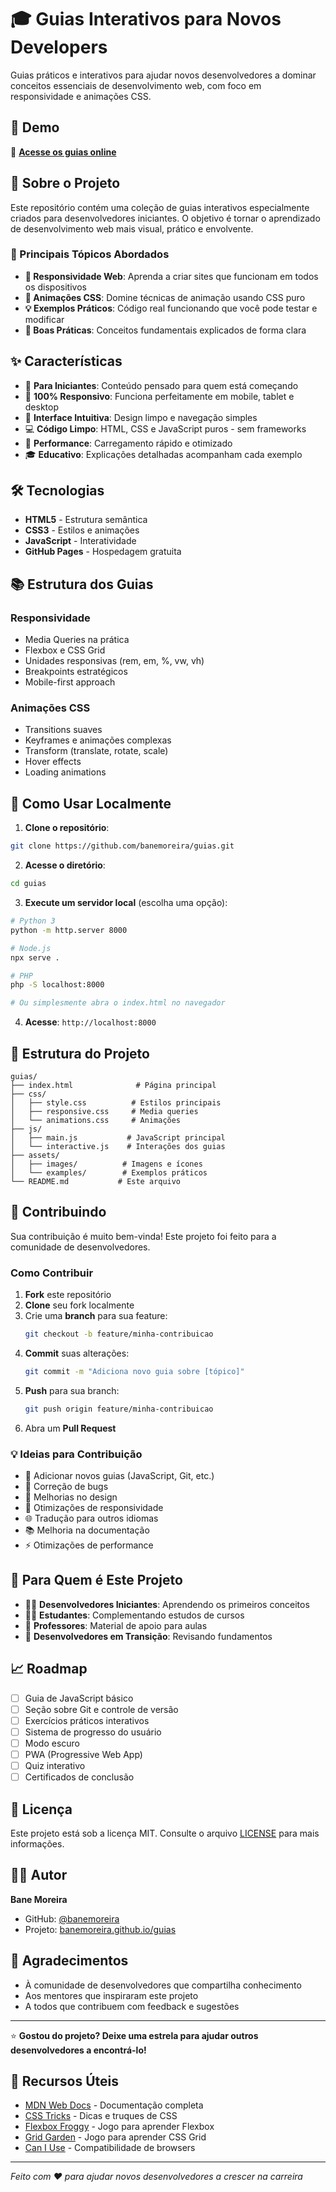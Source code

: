# 🎓 Guias Interativos para Novos Developers

Guias práticos e interativos para ajudar novos desenvolvedores a dominar conceitos essenciais de desenvolvimento web, com foco em responsividade e animações CSS.

## 🌟 Demo

🔗 **[Acesse os guias online](https://banemoreira.github.io/guias/)**

## 📖 Sobre o Projeto

Este repositório contém uma coleção de guias interativos especialmente criados para desenvolvedores iniciantes. O objetivo é tornar o aprendizado de desenvolvimento web mais visual, prático e envolvente.

### 🎯 Principais Tópicos Abordados

- **📱 Responsividade Web**: Aprenda a criar sites que funcionam em todos os dispositivos
- **🎨 Animações CSS**: Domine técnicas de animação usando CSS puro
- **💡 Exemplos Práticos**: Código real funcionando que você pode testar e modificar
- **🔧 Boas Práticas**: Conceitos fundamentais explicados de forma clara

## ✨ Características

- 🎯 **Para Iniciantes**: Conteúdo pensado para quem está começando
- 📱 **100% Responsivo**: Funciona perfeitamente em mobile, tablet e desktop
- 🎨 **Interface Intuitiva**: Design limpo e navegação simples
- 💻 **Código Limpo**: HTML, CSS e JavaScript puros - sem frameworks
- 🚀 **Performance**: Carregamento rápido e otimizado
- 🎓 **Educativo**: Explicações detalhadas acompanham cada exemplo

## 🛠️ Tecnologias

- **HTML5** - Estrutura semântica
- **CSS3** - Estilos e animações
- **JavaScript** - Interatividade
- **GitHub Pages** - Hospedagem gratuita

## 📚 Estrutura dos Guias

### Responsividade
- Media Queries na prática
- Flexbox e CSS Grid
- Unidades responsivas (rem, em, %, vw, vh)
- Breakpoints estratégicos
- Mobile-first approach

### Animações CSS
- Transitions suaves
- Keyframes e animações complexas
- Transform (translate, rotate, scale)
- Hover effects
- Loading animations

## 🚀 Como Usar Localmente

1. **Clone o repositório**:
```bash
git clone https://github.com/banemoreira/guias.git
```

2. **Acesse o diretório**:
```bash
cd guias
```

3. **Execute um servidor local** (escolha uma opção):
```bash
# Python 3
python -m http.server 8000

# Node.js
npx serve .

# PHP
php -S localhost:8000

# Ou simplesmente abra o index.html no navegador
```

4. **Acesse**: `http://localhost:8000`

## 📂 Estrutura do Projeto

```
guias/
├── index.html              # Página principal
├── css/
│   ├── style.css          # Estilos principais
│   ├── responsive.css     # Media queries
│   └── animations.css     # Animações
├── js/
│   ├── main.js           # JavaScript principal
│   └── interactive.js    # Interações dos guias
├── assets/
│   ├── images/          # Imagens e ícones
│   └── examples/        # Exemplos práticos
└── README.md           # Este arquivo
```

## 🤝 Contribuindo

Sua contribuição é muito bem-vinda! Este projeto foi feito para a comunidade de desenvolvedores.

### Como Contribuir

1. **Fork** este repositório
2. **Clone** seu fork localmente
3. Crie uma **branch** para sua feature:
   ```bash
   git checkout -b feature/minha-contribuicao
   ```
4. **Commit** suas alterações:
   ```bash
   git commit -m "Adiciona novo guia sobre [tópico]"
   ```
5. **Push** para sua branch:
   ```bash
   git push origin feature/minha-contribuicao
   ```
6. Abra um **Pull Request**

### 💡 Ideias para Contribuição

- 📝 Adicionar novos guias (JavaScript, Git, etc.)
- 🐛 Correção de bugs
- 🎨 Melhorias no design
- 📱 Otimizações de responsividade
- 🌐 Tradução para outros idiomas
- 📚 Melhoria na documentação
- ⚡ Otimizações de performance

## 🎯 Para Quem é Este Projeto

- 👨‍💻 **Desenvolvedores Iniciantes**: Aprendendo os primeiros conceitos
- 👩‍🎓 **Estudantes**: Complementando estudos de cursos
- 🏫 **Professores**: Material de apoio para aulas
- 🔄 **Desenvolvedores em Transição**: Revisando fundamentos

## 📈 Roadmap

- [ ] Guia de JavaScript básico
- [ ] Seção sobre Git e controle de versão
- [ ] Exercícios práticos interativos
- [ ] Sistema de progresso do usuário
- [ ] Modo escuro
- [ ] PWA (Progressive Web App)
- [ ] Quiz interativo
- [ ] Certificados de conclusão

## 📄 Licença

Este projeto está sob a licença MIT. Consulte o arquivo [LICENSE](LICENSE) para mais informações.

## 👨‍💻 Autor

**Bane Moreira**

- GitHub: [@banemoreira](https://github.com/banemoreira)
- Projeto: [banemoreira.github.io/guias](https://banemoreira.github.io/guias/)

## 🙏 Agradecimentos

- À comunidade de desenvolvedores que compartilha conhecimento
- Aos mentores que inspiraram este projeto
- A todos que contribuem com feedback e sugestões

---

⭐ **Gostou do projeto? Deixe uma estrela para ajudar outros desenvolvedores a encontrá-lo!**

## 🔗 Recursos Úteis

- [MDN Web Docs](https://developer.mozilla.org/pt-BR/) - Documentação completa
- [CSS Tricks](https://css-tricks.com/) - Dicas e truques de CSS
- [Flexbox Froggy](https://flexboxfroggy.com/) - Jogo para aprender Flexbox
- [Grid Garden](https://cssgridgarden.com/) - Jogo para aprender CSS Grid
- [Can I Use](https://caniuse.com/) - Compatibilidade de browsers

---

*Feito com ❤️ para ajudar novos desenvolvedores a crescer na carreira*